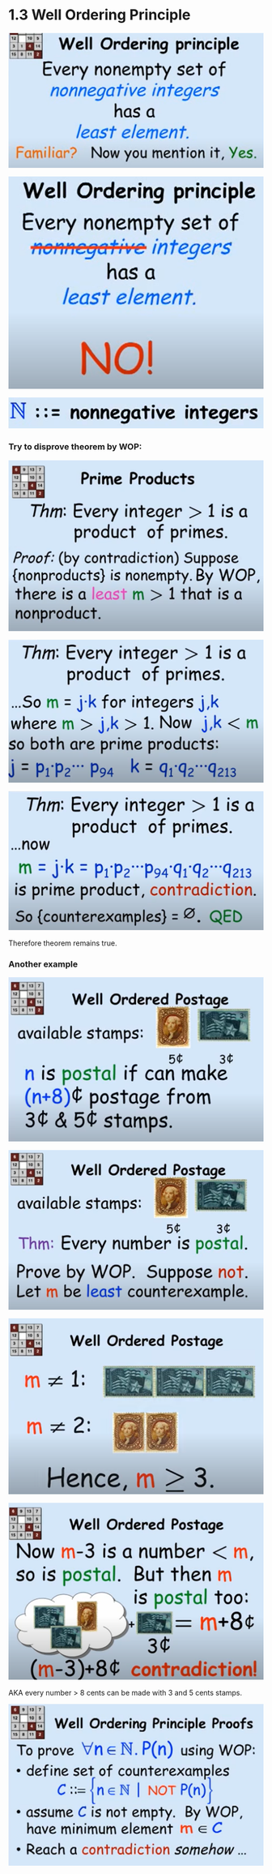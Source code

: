 # 1.3 Well Ordering Principle

![](../../../.gitbook/assets/image%20%2859%29.png)

![Because -1 is not the least &apos;integer&apos;](../../../.gitbook/assets/image%20%2841%29.png)

![](../../../.gitbook/assets/image%20%2864%29.png)

###   Try to disprove theorem by WOP:

![](../../../.gitbook/assets/image%20%2855%29.png)

![](../../../.gitbook/assets/image%20%2846%29.png)

![](../../../.gitbook/assets/image%20%2881%29.png)

Therefore theorem remains true.

### Another example

![](../../../.gitbook/assets/image%20%2874%29.png)

![](../../../.gitbook/assets/image%20%2868%29.png)

![m cannot be 0, 1 or 2](../../../.gitbook/assets/image%20%2835%29.png)

![](../../../.gitbook/assets/image%20%2877%29.png)

AKA every number &gt; 8 cents can be made with 3 and 5 cents stamps.



![or by proving P\(n\), no contradiction](../../../.gitbook/assets/image%20%2844%29.png)

